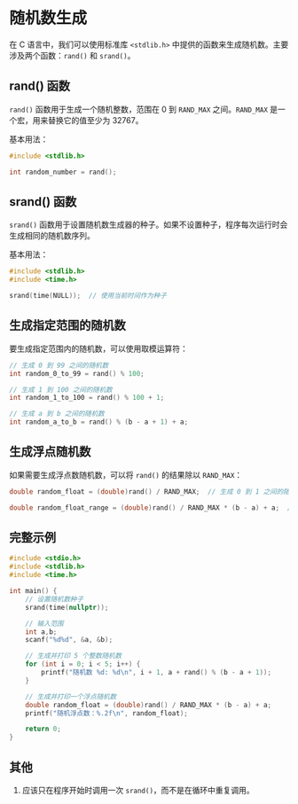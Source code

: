 # 随机数生成

在 C 语言中，我们可以使用标准库 `<stdlib.h>` 中提供的函数来生成随机数。主要涉及两个函数：`rand()` 和 `srand()`。

## rand() 函数

`rand()` 函数用于生成一个随机整数，范围在 0 到 `RAND_MAX` 之间。`RAND_MAX` 是一个宏，用来替换它的值至少为 32767。

基本用法：

```c
#include <stdlib.h>

int random_number = rand();
```

## srand() 函数

`srand()` 函数用于设置随机数生成器的种子。如果不设置种子，程序每次运行时会生成相同的随机数序列。

基本用法：

```c
#include <stdlib.h>
#include <time.h>

srand(time(NULL));  // 使用当前时间作为种子
```

## 生成指定范围的随机数

要生成指定范围内的随机数，可以使用取模运算符：

```c
// 生成 0 到 99 之间的随机数
int random_0_to_99 = rand() % 100;

// 生成 1 到 100 之间的随机数
int random_1_to_100 = rand() % 100 + 1;

// 生成 a 到 b 之间的随机数
int random_a_to_b = rand() % (b - a + 1) + a;
```

## 生成浮点随机数

如果需要生成浮点数随机数，可以将 `rand()` 的结果除以 `RAND_MAX`：

```c
double random_float = (double)rand() / RAND_MAX;  // 生成 0 到 1 之间的随机浮点数

double random_float_range = (double)rand() / RAND_MAX * (b - a) + a;  // 生成 a 到 b 之间的随机浮点数
```

## 完整示例

```c
#include <stdio.h>
#include <stdlib.h>
#include <time.h>

int main() {
    // 设置随机数种子
    srand(time(nullptr));

    // 输入范围
    int a,b;
    scanf("%d%d", &a, &b);

    // 生成并打印 5 个整数随机数
    for (int i = 0; i < 5; i++) {
        printf("随机数 %d: %d\n", i + 1, a + rand() % (b - a + 1));
    }

    // 生成并打印一个浮点随机数
    double random_float = (double)rand() / RAND_MAX * (b - a) + a;
    printf("随机浮点数：%.2f\n", random_float);

    return 0;
}
```

## 其他

1. 应该只在程序开始时调用一次 `srand()`，而不是在循环中重复调用。
